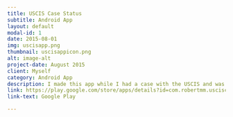```yaml
---
title: USCIS Case Status
subtitle: Android App
layout: default
modal-id: 1
date: 2015-08-01
img: uscisapp.png
thumbnail: uscisappicon.png
alt: image-alt
project-date: August 2015
client: Myself
category: Android App
description: I made this app while I had a case with the USCIS and was not happy with the current apps.
link: https://play.google.com/store/apps/details?id=com.robertmm.usciscasestatus
link-text: Google Play

---
```

